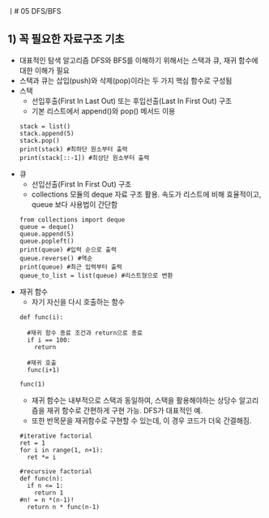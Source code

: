 ㅣ# 05 DFS/BFS

## 1) 꼭 필요한 자료구조 기초
- 대표적인 탐색 알고리즘 DFS와 BFS를 이해하기 위해서는 스택과 큐, 재귀 함수에 대한 이해가 필요
- 스택과 큐는 삽입(push)와 삭제(pop)이라는 두 가지 핵심 함수로 구성됨
- 스택
  - 선입후출(First In Last Out) 또는 후입선출(Last In First Out) 구조
   - 기본 리스트에서 append()와 pop() 메서드 이용
   ```
  stack = list()
  stack.append(5)
  stack.pop()
  print(stack) #최하단 원소부터 출력
   print(stack[::-1]) #최상단 원소부터 출력
  ```
- 큐
  - 선입선출(First In First Out) 구조
  - collections 모듈의 deque 자료 구조 활용. 속도가 리스트에 비해 효율적이고, queue 보다 사용법이 간단함
  ```
  from collections import deque
  queue = deque()
  queue.append(5)
  queue.popleft()
  print(queue) #입력 순으로 출력
  queue.reverse() #역순
  print(queue) #최근 입력부터 출력
  queue_to_list = list(queue) #리스트형으로 변환
  ```
- 재귀 함수
  - 자기 자신을 다시 호출하는 함수
  ```
  def func(i):

    #재귀 함수 종료 조건과 return으로 종료   
    if i == 100:
      return

    #재귀 호출
    func(i+1)
  
  func(1)
  ```
  - 재귀 함수는 내부적으로 스택과 동일하여, 스택을 활용해야하는 상당수 알고리즘을 재귀 함수로 간편하게 구현 가능. DFS가 대표적인 예.
  - 또한 반목문을 재귀함수로 구현할 수 있는데, 이 경우 코드가 더욱 간결해짐.
  ```
  #iterative factorial
  ret = 1
  for i in range(1, n+1):
    ret *= i
  
  #recursive factorial
  def func(n):
    if n <= 1:
      return 1
  #n! = n *(n-1)!
    return n * func(n-1)
  ```  
